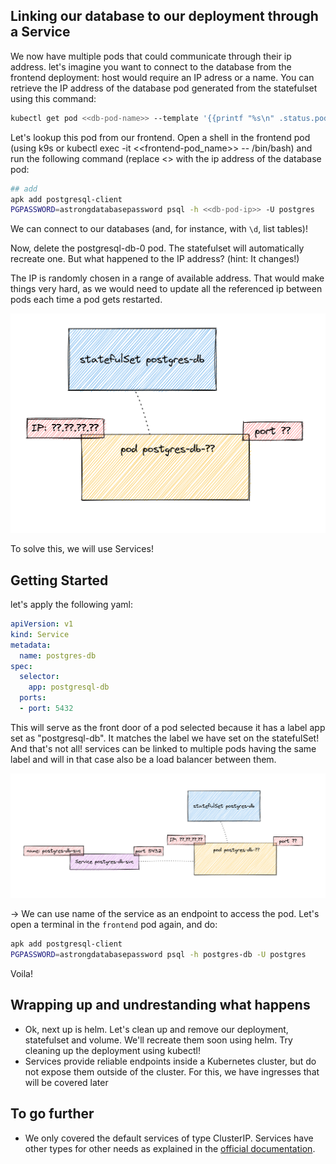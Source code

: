 ## Linking our database to our deployment through a Service

We now have multiple pods that could communicate through their ip address. let's imagine you want to connect to the database from the frontend deployment: host would require an IP adress or a name. You can retrieve the IP address of the database pod generated from the statefulset using this command:

```bash
kubectl get pod <<db-pod-name>> --template '{{printf "%s\n" .status.podIP}}'
```


Let's lookup this pod from our frontend. Open a shell in the frontend pod (using k9s or kubectl exec -it <<frontend-pod_name>> -- /bin/bash) and run the following command (replace <<db-pod-ip>> with the ip address of the database pod:

```bash
## add 
apk add postgresql-client
PGPASSWORD=astrongdatabasepassword psql -h <<db-pod-ip>> -U postgres
```

We can connect to our databases (and, for instance, with `\d`, list tables)!

Now, delete the postgresql-db-0 pod. The statefulset will automatically recreate one. But what happened to the IP address? (hint: It changes!)

The IP is randomly chosen in a range of available address. That would make things very hard, as we would need to update all the referenced ip between pods each time a pod gets restarted.

![statefulset](../imgs/statefulset.png)

To solve this, we will use Services!

## Getting Started

let's apply the following yaml:

```yaml
apiVersion: v1
kind: Service
metadata:
  name: postgres-db
spec:
  selector:
    app: postgresql-db
  ports:
  - port: 5432
```

This will serve as the front door of a pod selected because it has a label app set as "postgresql-db". It matches the label we have set on the statefulSet! And that's not all! services can be linked to multiple pods having the same label and will in that case also be a load balancer between them. 

![statefulset-with-service](../imgs/statefulset-with-service.png)

-> We can use name of the service as an endpoint to access the pod. Let's open a terminal in the `frontend` pod again, and do:

```bash
apk add postgresql-client
PGPASSWORD=astrongdatabasepassword psql -h postgres-db -U postgres
```

Voila!

## Wrapping up and undrestanding what happens

* Ok, next up is helm. Let's clean up and remove our deployment, statefulset and volume. We'll recreate them soon using helm. Try cleaning up the deployment using kubectl!
* Services provide reliable endpoints inside a Kubernetes cluster, but do not expose them outside of the cluster. For this, we have ingresses that will be covered later

## To go further

* We only covered the default services of type ClusterIP. Services have other types for other needs as explained in the [official documentation](https://kubernetes.io/docs/tutorials/kubernetes-basics/expose/expose-intro/).